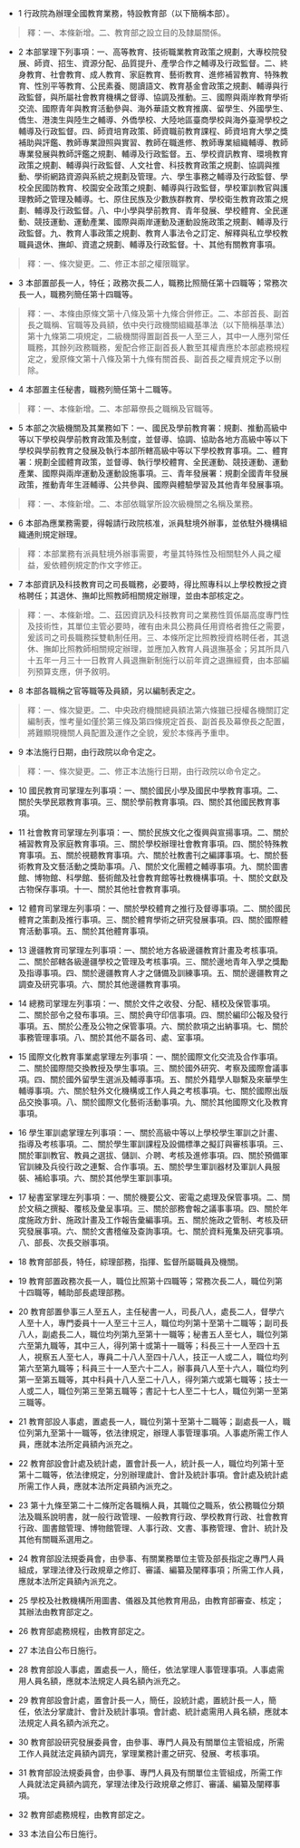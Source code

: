 * 1 行政院為辦理全國教育業務，特設教育部（以下簡稱本部）。

> 釋：一、本條新增。二、教育部之設立目的及隸屬關係。

* 2 本部掌理下列事項：一、高等教育、技術職業教育政策之規劃，大專校院發展、師資、招生、資源分配、品質提升、產學合作之輔導及行政監督。二、終身教育、社會教育、成人教育、家庭教育、藝術教育、進修補習教育、特殊教育、性別平等教育、公民素養、閱讀語文、教育基金會政策之規劃、輔導與行政監督，與所屬社會教育機構之督導、協調及推動。三、國際與兩岸教育學術交流、國際青年與教育活動參與、海外華語文教育推廣、留學生、外國學生、僑生、港澳生與陸生之輔導、外僑學校、大陸地區臺商學校與海外臺灣學校之輔導及行政監督。四、師資培育政策、師資職前教育課程、師資培育大學之獎補助與評鑑、教師專業證照與實習、教師在職進修、教師專業組織輔導、教師專業發展與教師評鑑之規劃、輔導及行政監督。五、學校資訊教育、環境教育政策之規劃、輔導與行政監督、人文社會、科技教育政策之規劃、協調與推動、學術網路資源與系統之規劃及管理。六、學生事務之輔導及行政監督、學校全民國防教育、校園安全政策之規劃、輔導與行政監督，學校軍訓教官與護理教師之管理及輔導。七、原住民族及少數族群教育、學校衛生教育政策之規劃、輔導及行政監督。八、中小學與學前教育、青年發展、學校體育、全民運動、競技運動、運動產業、國際與兩岸運動及運動設施政策之規劃、輔導及行政監督。九、教育人事政策之規劃、教育人事法令之訂定、解釋與私立學校教職員退休、撫卹、資遣之規劃、輔導及行政監督。十、其他有關教育事項。

> 釋：一、條次變更。二、修正本部之權限職掌。

* 3 本部置部長一人，特任；政務次長二人，職務比照簡任第十四職等；常務次長一人，職務列簡任第十四職等。

> 釋：一、本條由原條文第十八條及第十九條合併修正。二、本部首長、副首長之職稱、官職等及員額，依中央行政機關組織基準法（以下簡稱基準法）第十九條第二項規定，二級機關得置副首長一人至三人，其中一人應列常任職務，其餘列政務職務，爰配合修正副首長人數至其權責應於本部處務規程定之，爰原條文第十八條及第十九條有關首長、副首長之權責規定予以刪除。

* 4 本部置主任秘書，職務列簡任第十二職等。

> 釋：一、本條新增。二、本部幕僚長之職稱及官職等。

* 5 本部之次級機關及其業務如下：一、國民及學前教育署：規劃、推動高級中等以下學校與學前教育政策及制度，並督導、協調、協助各地方高級中等以下學校與學前教育之發展及執行本部所轄高級中等以下學校教育事項。二、體育署：規劃全國體育政策，並督導、執行學校體育、全民運動、競技運動、運動產業、國際與兩岸運動及運動設施事項。三、青年發展署：規劃全國青年發展政策，推動青年生涯輔導、公共參與、國際與體驗學習及其他青年發展事項。

> 釋：一、本條新增。二、本部依職掌所設次級機關之名稱及業務。

* 6 本部為應業務需要，得報請行政院核准，派員駐境外辦事，並依駐外機構組織通則規定辦理。

> 釋：本部業務有派員駐境外辦事需要，考量其特殊性及相關駐外人員之權益，爰依體例規定酌作文字修正。

* 7 本部資訊及科技教育司之司長職務，必要時，得比照專科以上學校教授之資格聘任；其退休、撫卹比照教師相關規定辦理，並由本部核定之。

> 釋：一、本條新增。二、茲因資訊及科技教育司之業務性質係屬高度專門性及技術性，其單位主管必要時，確有由未具公務員任用資格者擔任之需要，爰該司之司長職務採雙軌制任用。三、本條所定比照教授資格聘任者，其退休、撫卹比照教師相關規定辦理，並應加入教育人員退撫基金；另其所具八十五年一月三十一日教育人員退撫新制施行以前年資之退撫經費，由本部編列預算支應，併予敘明。

* 8 本部各職稱之官等職等及員額，另以編制表定之。

> 釋：一、條次變更。二、中央政府機關總員額法第六條雖已授權各機關訂定編制表，惟考量如僅於第三條及第四條規定首長、副首長及幕僚長之配置，將難顯現機關人員配置及運作之全貌，爰於本條再予重申。

* 9 本法施行日期，由行政院以命令定之。

> 釋：一、條次變更。二、修正本法施行日期，由行政院以命令定之。

* 10 國民教育司掌理左列事項：一、關於國民小學及國民中學教育事項。二、關於失學民眾教育事項。三、關於學前教育事項。四、關於其他國民教育事項。

* 11 社會教育司掌理左列事項：一、關於民族文化之復興與宣揚事項。二、關於補習教育及家庭教育事項。三、關於學校辦理社會教育事項。四、關於特殊教育事項。五、關於視聽教育事項。六、關於社教書刊之編譯事項。七、關於藝術教育及文藝活動之獎助事項。八、關於文化團體之輔導事項。九、關於圖書館、博物館、科學館、藝術館及社會教育館等社教機構事項。十、關於文獻及古物保存事項。十一、關於其他社會教育事項。

* 12 體育司掌理左列事項：一、關於學校體育之推行及督導事項。二、關於國民體育之策劃及推行事項。三、關於體育學術之研究發展事項。四、關於國際體育活動事項。五、關於其他體育事項。

* 13 邊疆教育司掌理左列事項：一、關於地方各級邊疆教育計畫及考核事項。二、關於部轄各級邊疆學校之管理及考核事項。三、關於邊地青年入學之獎勵及指導事項。四、關於邊疆教育人才之儲備及訓練事項。五、關於邊疆教育之調查及研究事項。六、關於其他邊疆教育事項。

* 14 總務司掌理左列事項：一、關於文件之收發、分配、繕校及保管事項。二、關於部令之發布事項。三、關於典守印信事項。四、關於編印公報及發行事項。五、關於公產及公物之保管事項。六、關於款項之出納事項。七、關於事務管理事項。八、關於其他不屬各司、處、室事項。

* 15 國際文化教育事業處掌理左列事項：一、關於國際文化交流及合作事項。二、關於國際間交換教授及學生事項。三、關於國外研究、考察及國際會議事項。四、關於國外留學生選派及輔導事項。五、關於外籍學人聯繫及來華學生輔導事項。六、關於駐外文化機構或工作人員之考核事項。七、關於國際出版品交換事項。八、關於國際文化藝術活動事項。九、關於其他國際文化及教育事項。

* 16 學生軍訓處掌理左列事項：一、關於高級中等以上學校學生軍訓之計畫、指導及考核事項。二、關於學生軍訓課程及設備標準之擬訂與審核事項。三、關於軍訓教官、教員之選拔、儲訓、介聘、考核及進修事項。四、關於預備軍官訓練及兵役行政之連繫、合作事項。五、關於學生軍訓器材及軍訓人員服裝、補給事項。六、關於其他學生軍訓事項。

* 17 秘書室掌理左列事項：一、關於機要公文、密電之處理及保管事項。二、關於文稿之撰擬、覆核及彙呈事項。三、關於部務會報之議事事項。四、關於年度施政方針、施政計畫及工作報告彙編事項。五、關於施政之管制、考核及研究發展事項。六、關於文書稽催及查詢事項。七、關於資料蒐集及研究事項。八、部長、次長交辦事項。

* 18 教育部部長，特任，綜理部務，指揮、監督所屬職員及機關。

* 19 教育部置政務次長一人，職位比照第十四職等；常務次長二人，職位列第十四職等，輔助部長處理部務。

* 20 教育部置參事三人至五人，主任秘書一人，司長八人，處長二人，督學六人至十人，專門委員十一人至三十三人，職位均列第十至第十二職等；副司長八人，副處長二人，職位均列第九至第十一職等；秘書五人至七人，職位列第六至第九職等，其中三人，得列第十或第十一職等；科長三十一人至四十五人，視察五人至七人，專員二十八人至四十八人，技正一人或二人，職位均列第六至第九職等；科員三十一人至六十二人，辦事員八人至十六人，職位均列第一至第五職等，其中科員十八人至二十八人，得列第六或第七職等；技士一人或二人，職位列第三至第五職等；書記十七人至二十七人，職位列第一至第三職等。

* 21 教育部設人事處，置處長一人，職位列第十至第十二職等；副處長一人，職位列第九至第十一職等，依法律規定，辦理人事管理事項。人事處所需工作人員，應就本法所定員額內派充之。

* 22 教育部設會計處及統計處，置會計長一人，統計長一人，職位均列第十至第十二職等，依法律規定，分別辦理歲計、會計及統計事項。會計處及統計處所需工作人員，應就本法所定員額內派充之。

* 23 第十九條至第二十二條所定各職稱人員，其職位之職系，依公務職位分類法及職系說明書，就一般行政管理、一般教育行政、學校教育行政、社會教育行政、圖書館管理、博物館管理、人事行政、文書、事務管理、會計、統計及其他有關職系選用之。

* 24 教育部設法規委員會，由參事、有關業務單位主管及部長指定之專門人員組成，掌理法律及行政規章之修訂、審議、編纂及闡釋事項；所需工作人員，應就本法所定員額內派充之。

* 25 學校及社教機構所用圖書、儀器及其他教育用品，由教育部審查、核定；其辦法由教育部定之。

* 26 教育部處務規程，由教育部定之。

* 27 本法自公布日施行。

* 28 教育部設人事處，置處長一人，簡任，依法掌理人事管理事項。人事處需用人員名額，應就本法規定人員名額內派充之。

* 29 教育部設會計處，置會計長一人，簡任，設統計處，置統計長一人，簡任，依法分掌歲計、會計及統計事項。會計處、統計處需用人員名額，應就本法規定人員名額內派充之。

* 30 教育部設研究發展委員會，由參事、專門人員及有關單位主管組成，所需工作人員就法定員額內調充，掌理業務計畫之研究、發展、考核事項。

* 31 教育部設法規委員會，由參事、專門人員及有關單位主管組成，所需工作人員就法定員額內調充，掌理法律及行政規章之修訂、審議、編纂及闡釋事項。

* 32 教育部處務規程，由教育部定之。

* 33 本法自公布日施行。

